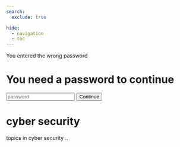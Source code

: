 ```yaml
---
search:
  exclude: true

hide:
  - navigation
  - toc
---
```


<div class="protected">
    <div class="protected__alert" data-id="alert">You entered the wrong password</div>
    <div class="protected__content">
        <h1 class="protected__content__heading">You need a password to continue</h1>
        <input class="protected__content__input" data-id="password" type="password" placeholder="password" />
        <button data-id="button" type="button" class="protected__content__btn">Continue</button>
    </div>
</div>

<link rel="stylesheet" href="/eventos/css/check-my-password.css">
<script type="text/javascript" src="https://cdnjs.cloudflare.com/ajax/libs/js-sha1/0.6.0/sha1.min.js"></script>
<script type="text/javascript" src="/eventos/js/check-my-password.js"></script>

# cyber security

topics in cyber security
..
